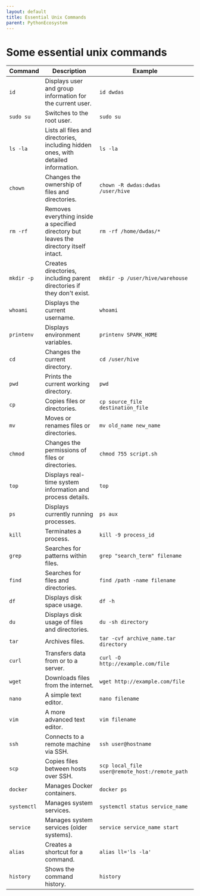 ```yaml
---
layout: default
title: Essential Unix Commands
parent: PythonEcosystem
---
```

# Some essential unix commands

| **Command**               | **Description**                                                                                      | **Example**                                      |
|---------------------------|------------------------------------------------------------------------------------------------------|--------------------------------------------------|
| `id`                      | Displays user and group information for the current user.                                            | `id dwdas`                                       |
| `sudo su`                 | Switches to the root user.                                                                           | `sudo su`                                        |
| `ls -la`                  | Lists all files and directories, including hidden ones, with detailed information.                   | `ls -la`                                         |
| `chown`                   | Changes the ownership of files and directories.                                                      | `chown -R dwdas:dwdas /user/hive`                |
| `rm -rf`                  | Removes everything inside a specified directory but leaves the directory itself intact.              | `rm -rf /home/dwdas/*`                           |
| `mkdir -p`                | Creates directories, including parent directories if they don't exist.                               | `mkdir -p /user/hive/warehouse`                  |
| `whoami`                  | Displays the current username.                                                                       | `whoami`                                         |
| `printenv`                | Displays environment variables.                                                                      | `printenv SPARK_HOME`                            |
| `cd`                      | Changes the current directory.                                                                       | `cd /user/hive`                                  |
| `pwd`                     | Prints the current working directory.                                                                | `pwd`                                            |
| `cp`                      | Copies files or directories.                                                                         | `cp source_file destination_file`                |
| `mv`                      | Moves or renames files or directories.                                                               | `mv old_name new_name`                           |
| `chmod`                   | Changes the permissions of files or directories.                                                     | `chmod 755 script.sh`                            |
| `top`                     | Displays real-time system information and process details.                                           | `top`                                            |
| `ps`                      | Displays currently running processes.                                                                | `ps aux`                                         |
| `kill`                    | Terminates a process.                                                                                | `kill -9 process_id`                             |
| `grep`                    | Searches for patterns within files.                                                                  | `grep "search_term" filename`                    |
| `find`                    | Searches for files and directories.                                                                  | `find /path -name filename`                      |
| `df`                      | Displays disk space usage.                                                                           | `df -h`                                          |
| `du`                      | Displays disk usage of files and directories.                                                        | `du -sh directory`                               |
| `tar`                     | Archives files.                                                                                      | `tar -cvf archive_name.tar directory`            |
| `curl`                    | Transfers data from or to a server.                                                                  | `curl -O http://example.com/file`                |
| `wget`                    | Downloads files from the internet.                                                                   | `wget http://example.com/file`                   |
| `nano`                    | A simple text editor.                                                                                | `nano filename`                                  |
| `vim`                     | A more advanced text editor.                                                                         | `vim filename`                                   |
| `ssh`                     | Connects to a remote machine via SSH.                                                                | `ssh user@hostname`                              |
| `scp`                     | Copies files between hosts over SSH.                                                                 | `scp local_file user@remote_host:/remote_path`   |
| `docker`                  | Manages Docker containers.                                                                           | `docker ps`                                      |
| `systemctl`               | Manages system services.                                                                             | `systemctl status service_name`                  |
| `service`                 | Manages system services (older systems).                                                             | `service service_name start`                     |
| `alias`                   | Creates a shortcut for a command.                                                                    | `alias ll='ls -la'`                              |
| `history`                 | Shows the command history.                                                                           | `history`                                        |

